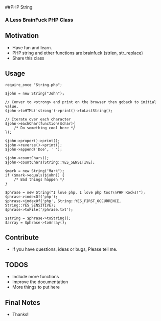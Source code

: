 ##PHP String
### A Less BrainFuck PHP Class 

## Motivation

* Have fun and learn.
* PHP string and other functions are brainfuck (strlen, str_replace)
* Share this class

## Usage
```
require_once "String.php";

$john = new String("John");

// Conver to <strong> and print on the browser then goback to initial value.
$john->toHTML('strong')->print()->toLastString();

// Iterate over each character
$john->eachChar(function($char){
    /* Do something cool here */
});

$john->proper()->print();
$john->reverse()->print();
$john->append('Doe', ' ');

$john->countChars();
$john->countChars(String::YES_SENSITIVE);

$mark = new String("Mark");
if ($mark->equals($john)) {
    /* Bad things happen */
}

$phrase = new String("I love php, I love php too!\nPHP Rocks!");
$phrase->indexOf('php');
$phrase->indexOf('php', String::YES_FIRST_OCCURRENCE, String::YES_SENSITIVE);
$phrase->toFile('/phrase.txt');

$string = $phrase->toString();
$array = $phrase->toArray();
```

## Contribute
* If you have questions, ideas or bugs, Please tell me.

## TODOS
* Include more functions
* Improve the documentation
* More things to put here

## Final Notes
* Thanks!


